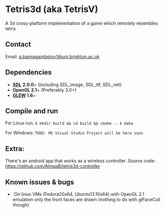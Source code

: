 Tetris3d (aka TetrisV)
======================

A 3d cross-platform implementation of a game which remotely resembles tetris

## Contact

Email: a.baimagambetov1@uni.brighton.ac.uk

## Dependencies

* **[SDL](http://www.libsdl.org/)** **2.0.0**+ (including SDL_image, SDL_ttf, SDL_net)
* **OpenGL 2.1**+ (Preferably 3.0+)
* **[GLEW](http://glew.sourceforge.net/) 1.6**+

## Compile and run

For Linux run:
    `$ mkdir build && cd build && cmake ..`
    `$ make`

For Windows:
    `TODO: MS Visual Studio Project will be here soon`
    
## Extra:

There's an android app that works as a wireless controller. Source code:
https://github.com/AlmasB/tetris3d-controller
    
## Known issues & bugs

* `On linux VMs (Fedora20x64, Ubuntu13.10x64) with OpenGL 2.1 emulation
    only the front faces are drawn (nothing to do with glFaceCull though)